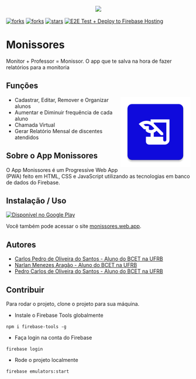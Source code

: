 <p align="center">
<img src="https://user-images.githubusercontent.com/69172891/213947528-6143dc08-66aa-4d93-93ed-0fa141ca76c4.png"/>
</p>

<p>

<a href="https://github.com/iCarlosCode/Problematika/network/members"><img src="https://img.shields.io/github/forks/iCarlosCode/Monissor" alt="forks"/></a>
<a href="https://img.shields.io/website-up-down-green-red/http/monip.org.svg"><img src="https://img.shields.io/website-up-down-green-red/http/monissores.web.app" alt="forks"/></a>
<a href="https://github.com/iCarlosCode/Problematika/stargazers"><img src="https://img.shields.io/github/stars/iCarlosCode/Monissor" alt="stars"/></a>
[![E2E Test + Deploy to Firebase Hosting](https://github.com/Codeversidade/Monissores/actions/workflows/firebase-hosting-merge.yml/badge.svg?event=push)](https://github.com/Codeversidade/Monissores/actions/workflows/firebase-hosting-merge.yml)

</p>

# Monissores

Monitor + Professor = Monissor. O app que te salva na hora de fazer relatórios para a monitoria

## Funções

<img src="public/app/icons/Monissores.png" align="right"></img>

- Cadastrar, Editar, Remover e Organizar alunos
- Aumentar e Diminuir frequência de cada aluno
- Chamada Virtual
- Gerar Relatório Mensal de discentes atendidos

## Sobre o App Monissores

O App Monissores é um Progressive Web App (PWA) feito em HTML, CSS e JavaScript utilizando as tecnologias em banco de dados do Firebase.

## Instalação / Uso

<a href='https://play.google.com/store/apps/details?id=app.web.monissores.twa&pcampaignid=pcampaignidMKT-Other-global-all-co-prtnr-py-PartBadge-Mar2515-1'><img alt='Disponível no Google Play' src='https://play.google.com/intl/en_us/badges/static/images/badges/pt-br_badge_web_generic.png' height="80"/></a>

Você também pode acessar o site [monissores.web.app](https://monissores.web.app).

## Autores

- [Carlos Pedro de Oliveira do Santos - Aluno do BCET na UFRB](https://github.com/iCarlosCode 'iCarlosCode aluno do BCET na UFRB')
- [Narlan Menezes Aragão - Aluno do BCET na UFRB](https://github.com/MADARINH4 'iCarlosCode aluno do BCET na UFRB')
- [Pedro Carlos de Oliveira do Santos - Aluno do BCET na UFRB](https://github.com/Manupedro 'iCarlosCode aluno do BCET na UFRB')

## Contribuir
Para rodar o projeto, clone o projeto para sua máquina.
- Instale o Firebase Tools globalmente
```
npm i firebase-tools -g
```
- Faça login na conta do Firebase
```
firebase login
```

- Rode o projeto localmente
```
firebase emulators:start
```
